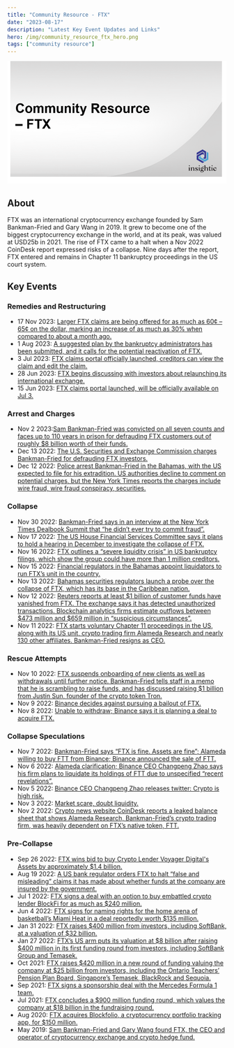```yaml
---
title: "Community Resource - FTX"
date: "2023-08-17"
description: "Latest Key Event Updates and Links"
hero: /img/community_resource_ftx_hero.png
tags: ["community resource"]
---
```


![Community Resource - FTX](/img/community_resource_ftx_hero.png)

## About
FTX was an international cryptocurrency exchange founded by Sam Bankman-Fried and Gary Wang in 2019.
It grew to become one of the biggest cryptocurrency exchange in the world, and at its peak, was valued at USD25b in 2021.
The rise of FTX came to a halt when a Nov 2022 CoinDesk report expressed risks of a collapse.
Nine days after the report, FTX entered and remains in Chapter 11 bankruptcy proceedings in the US court system.

## Key Events
### Remedies and Restructuring
- 17 Nov 2023: [Larger FTX claims are being offered for as much as 60¢ – 65¢ on the dollar, marking an increase of as much as 30% when compared to about a month ago.](https://www.theblock.co/post/263592/ftx-creditor-claims-increase-to-as-high-as-65-cents-on-the-dollar)
- 1 Aug 2023: [A suggested plan by the bankruptcy administrators has been submitted, and it calls for the potential reactivation of FTX.](https://www.ccn.com/ftx-2-heres-what-you-need-to-know/)
- 3 Jul 2023: [FTX claims portal officially launched, creditors can view the claim and edit the claim.](https://coingape.com/breaking-ftx-launches-claim-portal-for-creditors/)
- 28 Jun 2023: [FTX begins discussing with investors about relaunching its international exchange.](https://www.wsj.com/articles/ftx-begins-talks-on-reboot-as-managers-uncover-past-misconduct-38ad7e3c)
- 15 Jun 2023: [FTX claims portal launched, will be officially available on Jul 3.](https://twitter.com/AFTXcreditor/status/1669324304654163968)

### Arrest and Charges
- Nov 2 2023:[Sam Bankman-Fried was convicted on all seven counts and faces up to 110 years in prison for defrauding FTX customers out of roughly $8 billion worth of their funds.](https://cryptoslate.com/sbf-found-guilty-on-all-7-charges/)
- Dec 13 2022: [The U.S. Securities and Exchange Commission charges Bankman-Fried for defrauding FTX investors.](https://www.coindesk.com/policy/2022/12/13/us-sec-charges-sam-bankman-fried-for-defrauding-ftx-investors/)
- Dec 12 2022: [Police arrest Bankman-Fried in the Bahamas, with the US expected to file for his extradition. US authorities decline to comment on potential charges, but the New York Times reports the charges include wire fraud, wire fraud conspiracy, securities.](https://www.cnbc.com/2022/12/12/ftx-founder-sam-bankman-fried-arrested-in-the-bahamas-after-us-files-criminal-charges.html)

### Collapse

- Nov 30 2022: [Bankman-Fried says in an interview at the New York Times Dealbook Summit that “he didn’t ever try to commit fraud”.](https://edition.cnn.com/videos/business/2022/12/01/sam-bankman-fried-new-york-times-deal-book-summit-interview-orig-llr.cnn-business)
- Nov 17 2022: [The US House Financial Services Committee says it plans to hold a hearing in December to investigate the collapse of FTX.](https://www.reuters.com/technology/us-house-committee-hold-hearing-collapse-ftx-2022-11-16/)
- Nov 16 2022: [FTX outlines a “severe liquidity crisis” in US bankruptcy filings, which show the group could have more than 1 million creditors.](https://www.reuters.com/technology/ftx-officials-contact-with-us-regulators-filing-2022-11-15/)
- Nov 15 2022: [Financial regulators in the Bahamas appoint liquidators to run FTX’s unit in the country.](https://www.reuters.com/technology/bahamas-financial-regulators-appoint-liquidators-ftx-unit-2022-11-15/)
- Nov 13 2022: [Bahamas securities regulators launch a probe over the collapse of FTX, which has its base in the Caribbean nation.](https://www.thehindubusinessline.com/money-and-banking/cryptocurrency/bahamas-securities-regulator-launch-probe-over-collapse-of-ftx/article66134757.ece)
- Nov 12 2022: [Reuters reports at least $1 billion of customer funds have vanished from FTX. The exchange says it has detected unauthorized transactions. Blockchain analytics firms estimate outflows between $473 million and $659 million in “suspicious circumstances”.](https://www.cbc.ca/news/business/ftx-crypto-1.6649765)
- Nov 11 2022: [FTX starts voluntary Chapter 11 proceedings in the US, along with its US unit, crypto trading firm Alameda Research and nearly 130 other affiliates. Bankman-Fried resigns as CEO.](https://www.coindesk.com/policy/2022/11/11/ftx-files-for-bankruptcy-protections-in-us/)

### Rescue Attempts
- Nov 10 2022: [FTX suspends onboarding of new clients as well as withdrawals until further notice. Bankman-Fried tells staff in a memo that he is scrambling to raise funds, and has discussed raising $1 billion from Justin Sun, founder of the crypto token Tron.](https://www.reuters.com/technology/ftx-suspends-onboarding-new-clients-2022-11-10/)
- Nov 9 2022: [Binance decides against pursuing a bailout of FTX.](https://www.cnbc.com/2022/11/09/binance-backs-out-of-ftx-rescue-leaving-the-crypto-exchange-on-the-brink-of-collapse.html)
- Nov 8 2022: [Unable to withdraw; Binance says it is planning a deal to acquire FTX.](https://www.coindesk.com/layer2/2022/11/09/why-did-ftx-pause-withdrawals-if-it-wasnt-trading-customer-funds/)

### Collapse Speculations
- Nov 7 2022: [Bankman-Fried says “FTX is fine. Assets are fine”; Alameda willing to buy FTT from Binance; Binance announced the sale of FTT.](https://cryptopotato.com/sam-bankman-fried-responds-to-cz-says-ftx-is-fine/)
- Nov 6 2022: [Alameda clarification; Binance CEO Changpeng Zhao says his firm plans to liquidate its holdings of FTT due to unspecified “recent revelations”.](https://twitter.com/carolinecapital/status/1589264375042707458)
- Nov 5 2022: [Binance CEO Changpeng Zhao releases twitter: Crypto is high risk.](https://twitter.com/cz_binance/status/1588876673248006145)
- Nov 3 2022: [Market scare, doubt liquidity.](https://twitter.com/DylanLeClair_/status/1587892553004863499)
- Nov 2 2022: [Crypto news website CoinDesk reports a leaked balance sheet that shows Alameda Research, Bankman-Fried’s crypto trading firm, was heavily dependent on FTX’s native token, FTT.](https://www.coindesk.com/business/2022/11/02/divisions-in-sam-bankman-frieds-crypto-empire-blur-on-his-trading-titan-alamedas-balance-sheet/)

### Pre-Collapse
- Sep 26 2022: [FTX wins bid to buy Crypto Lender Voyager Digital's Assets by approximately $1.4 billion.](https://www.cnbc.com/video/2022/09/27/crypto-world-ftx-wins-voyager-digital-auction-bid-for-1-point-4-billion.html?&qsearchterm=FTX%20Voyager%20Digital%20%20https://www.coindesk.com/business/2022/09/27/ftx-wins-bid-to-buy-voyager-digitals-assets/)
- Aug 19 2022: [A US bank regulator orders FTX to halt “false and misleading” claims it has made about whether funds at the company are insured by the government.](https://www.reuters.com/markets/us/crypto-exchange-ftx-ordered-halt-false-misleading-claims-by-us-bank-regulator-2022-08-19/)
- Jul 1 2022: [FTX signs a deal with an option to buy embattled crypto lender BlockFi for as much as $240 million.](https://www.cnbc.com/2022/07/01/ftx-signs-a-deal-giving-it-the-option-to-buy-crypto-lender-blockfi-.html)
- Jun 4 2022: [FTX signs for naming rights for the home arena of basketball’s Miami Heat in a deal reportedly worth $135 million.](https://www.coindesk.com/markets/2021/03/24/crypto-exchange-ftx-secures-naming-rights-for-miami-heat-arena-for-135m/)
- Jan 31 2022: [FTX raises $400 million from investors, including SoftBank, at a valuation of $32 billion.](https://www.reuters.com/markets/us/crypto-exchange-ftx-valued-32-bln-softbank-invests-2022-01-31/)
- Jan 27 2022: [FTX’s US arm puts its valuation at $8 billion after raising $400 million in its first funding round from investors, including SoftBank Group and Temasek.](https://copper.co/insights/market-insights/coppers-weekly-dispatch-1-february-2022)
- Oct 2021: [FTX raises $420 million in a new round of funding valuing the company at $25 billion from investors, including the Ontario Teachers’ Pension Plan Board, Singapore’s Temasek, BlackRock and Sequoia.](https://www.cnbc.com/2021/10/21/crypto-exchange-ftx-raises-420-million-at-25-billion.html)
- Sep 2021: [FTX signs a sponsorship deal with the Mercedes Formula 1 team.](https://www.reuters.com/business/mercedes-f1-team-evaluating-ftx-sponsorship-branding-stays-now-2022-11-10/)
- Jul 2021: [FTX concludes a $900 million funding round, which values the company at $18 billion in the fundraising round.](https://www.koinalert.com/breaking-ftx-crypto-exchange-closes-900m-series-b-round/)
- Aug 2020: [FTX acquires Blockfolio, a cryptocurrency portfolio tracking app, for $150 million.](https://www.coindesk.com/markets/2020/08/25/ftx-exchanges-150m-deal-for-mobile-first-blockfolio-is-a-retail-trading-play/)
- May 2019: [Sam Bankman-Fried and Gary Wang found FTX, the CEO and operator of cryptocurrency exchange and crypto hedge fund.](https://www.cnbc.com/2022/12/18/how-sam-bankman-fried-ran-8-billion-fraud-government-prosecutors.html)
